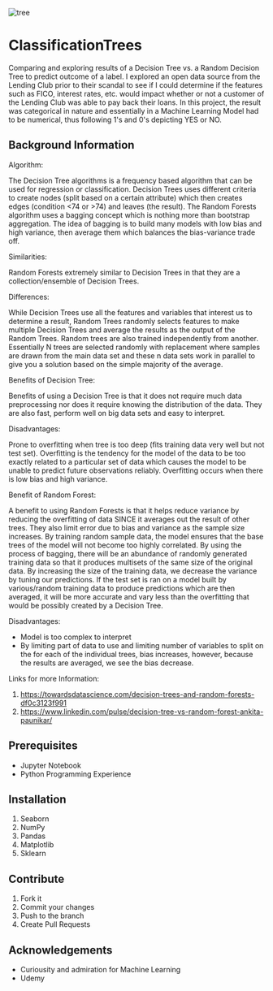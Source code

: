 ![tree](https://user-images.githubusercontent.com/31261309/50881439-69a5b380-1396-11e9-9e37-0e2873bd529c.png)


# ClassificationTrees
Comparing and exploring results of a Decision Tree vs. a Random Decision Tree to predict outcome of a label. I explored an open data source from the Lending Club prior to their scandal to see if I could determine if the features such as FICO, interest rates, etc. would impact whether or not a customer of the Lending Club was able to pay back their loans. In this project, the result was categorical in nature and essentially in a Machine Learning Model had to be numerical, thus following 1's and 0's depicting YES or NO. 

## Background Information

Algorithm: 

The Decision Tree algorithms is a frequency based algorithm that can be used for regression or classification. Decision Trees uses different criteria to create nodes (split based on a certain attribute) which then creates edges (condition <74 or >74) and leaves (the result).
The Random Forests algorithm uses a bagging concept which is nothing more than bootstrap aggregation. The idea of bagging is to build many models with low bias and high variance, then average them which balances the bias-variance trade off. 

Similarities: 

Random Forests extremely similar to Decision Trees in that they are a collection/ensemble of Decision Trees. 

Differences: 

While Decision Trees use all the features and variables that interest us to determine a result, Random Trees randomly selects features to make multiple Decision Trees and average the results as the output of the Random Trees. Random trees are also trained independently from another. Essentially N trees are selected randomly with replacement where samples are drawn from the main data set and these n data sets work in parallel to give you a solution based on the simple majority of the average. 

Benefits of Decision Tree:

Benefits of using a Decision Tree is that it does not require much data preprocessing nor does it require knowing the distribution of the data. They are also fast, perform well on big data sets and easy to interpret.

Disadvantages: 

Prone to overfitting when tree is too deep (fits training data very well but not test set). Overfitting is the tendency for the model of the data to be too exactly related to a particular set of data which causes the model to be unable to predict future observations reliably. Overfitting occurs when there is low bias and high variance. 
   
Benefit of Random Forest: 

A benefit to using Random Forests is that it helps reduce variance by reducing the overfitting of data SINCE it averages out the result of other trees. They also limit error due to bias and variance as the sample size increases. By training random sample data, the model ensures that the base trees of the model will not become too highly correlated. By using the process of bagging, there will be an abundance of randomly generated training data so that it produces multisets of the same size of the original data. By increasing the size of the training data, we decrease the variance by tuning our predictions. If the test set is ran on a model built by various/random training data to produce predictions which are then averaged, it will be more accurate and vary less than the overfitting that would be possibly created by a Decision Tree.

Disadvantages:

- Model is too complex to interpret
- By limiting part of data to use and limiting number of variables to split on the for each of the individual trees, bias increases, however, because the results are averaged, we see the bias decrease.

Links for more Information: 
1. https://towardsdatascience.com/decision-trees-and-random-forests-df0c3123f991
2. https://www.linkedin.com/pulse/decision-tree-vs-random-forest-ankita-paunikar/

## Prerequisites 
* Jupyter Notebook
* Python Programming Experience

## Installation 
1. Seaborn
2. NumPy
3. Pandas
4. Matplotlib
5. Sklearn

## Contribute
1. Fork it 
2. Commit your changes 
3. Push to the branch 
4. Create Pull Requests

## Acknowledgements
* Curiousity and admiration for Machine Learning
* Udemy
